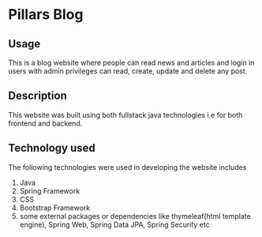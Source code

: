 #  Pillars Blog

## Usage
This is a blog website where people can read news and articles and login in users with admin privileges can read, create, update and delete any post.

## Description

This website was built using both fullstack java technologies i.e for both frontend and backend.  

## Technology used

The following technologies were used in developing the website includes
1. Java
2. Spring Framework
3. CSS
4. Bootstrap Framework
5. some external packages or dependencies like thymeleaf(html template engine), Spring Web, Spring Data JPA, Spring Security etc

  
   
